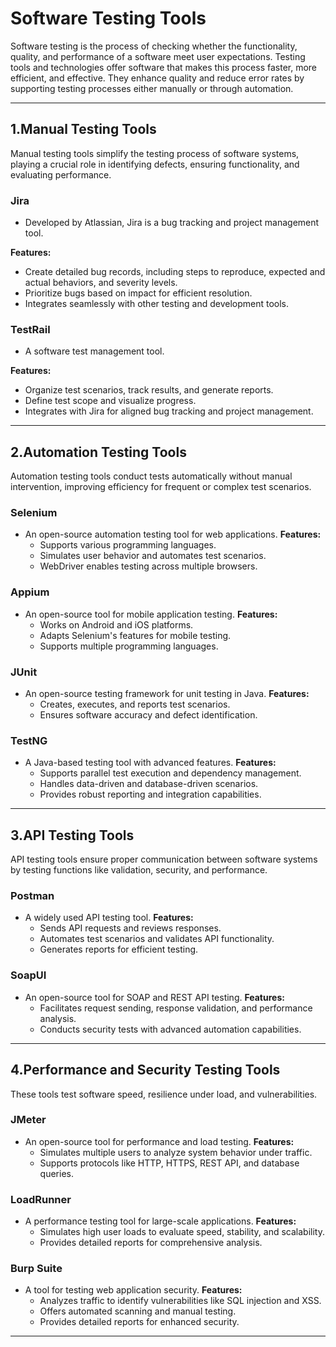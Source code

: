 
# Software Testing Tools

Software testing is the process of checking whether the functionality, quality, and performance of a software meet user expectations. Testing tools and technologies offer software that makes this process faster, more efficient, and effective. They enhance quality and reduce error rates by supporting testing processes either manually or through automation.

---

## 1.Manual Testing Tools

Manual testing tools simplify the testing process of software systems, playing a crucial role in identifying defects, ensuring functionality, and evaluating performance.

### Jira
- Developed by Atlassian, Jira is a bug tracking and project management tool.

**Features:**
  - Create detailed bug records, including steps to reproduce, expected and actual behaviors, and severity levels.
  - Prioritize bugs based on impact for efficient resolution.
  - Integrates seamlessly with other testing and development tools.

### TestRail
- A software test management tool.
 
**Features:**
  - Organize test scenarios, track results, and generate reports.
  - Define test scope and visualize progress.
  - Integrates with Jira for aligned bug tracking and project management.

---

## 2.Automation Testing Tools

Automation testing tools conduct tests automatically without manual intervention, improving efficiency for frequent or complex test scenarios.

### Selenium
- An open-source automation testing tool for web applications.
**Features:**
  - Supports various programming languages.
  - Simulates user behavior and automates test scenarios.
  - WebDriver enables testing across multiple browsers.

### Appium
- An open-source tool for mobile application testing.
**Features:**
  - Works on Android and iOS platforms.
  - Adapts Selenium's features for mobile testing.
  - Supports multiple programming languages.

### JUnit
- An open-source testing framework for unit testing in Java.
**Features:**
  - Creates, executes, and reports test scenarios.
  - Ensures software accuracy and defect identification.

### TestNG
- A Java-based testing tool with advanced features.
**Features:**
  - Supports parallel test execution and dependency management.
  - Handles data-driven and database-driven scenarios.
  - Provides robust reporting and integration capabilities.

---

## 3.API Testing Tools

API testing tools ensure proper communication between software systems by testing functions like validation, security, and performance.

### Postman
- A widely used API testing tool.
**Features:**
  - Sends API requests and reviews responses.
  - Automates test scenarios and validates API functionality.
  - Generates reports for efficient testing.

### SoapUI
- An open-source tool for SOAP and REST API testing.
**Features:**
  - Facilitates request sending, response validation, and performance analysis.
  - Conducts security tests with advanced automation capabilities.

---

## 4.Performance and Security Testing Tools

These tools test software speed, resilience under load, and vulnerabilities.

### JMeter
- An open-source tool for performance and load testing.
**Features:**
  - Simulates multiple users to analyze system behavior under traffic.
  - Supports protocols like HTTP, HTTPS, REST API, and database queries.

### LoadRunner
- A performance testing tool for large-scale applications.
**Features:**
  - Simulates high user loads to evaluate speed, stability, and scalability.
  - Provides detailed reports for comprehensive analysis.

### Burp Suite
- A tool for testing web application security.
**Features:**
  - Analyzes traffic to identify vulnerabilities like SQL injection and XSS.
  - Offers automated scanning and manual testing.
  - Provides detailed reports for enhanced security.

---
